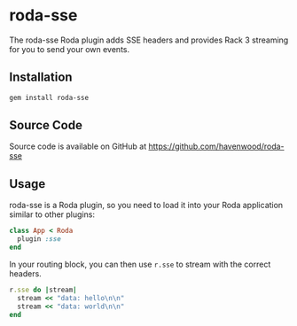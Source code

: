 # roda-sse

The roda-sse Roda plugin adds SSE headers and provides Rack 3 streaming for you to send your own events.

## Installation

```sh
gem install roda-sse
```

## Source Code

Source code is available on GitHub at
https://github.com/havenwood/roda-sse

## Usage

roda-sse is a Roda plugin, so you need to load it into your Roda
application similar to other plugins:

```ruby
class App < Roda
  plugin :sse
end
```

In your routing block, you can then use `r.sse` to stream with the correct headers.

```ruby
r.sse do |stream|
  stream << "data: hello\n\n"
  stream << "data: world\n\n"
end
```
